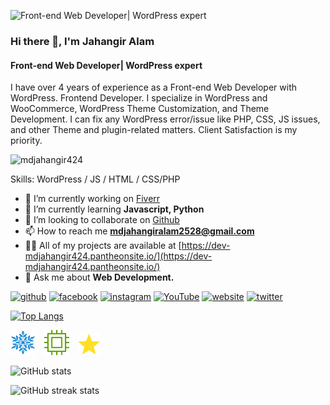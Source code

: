 ![Front-end Web Developer| WordPress expert](https://media.licdn.com/dms/image/v2/D5616AQH0kfHKw6y_Yw/profile-displaybackgroundimage-shrink_350_1400/profile-displaybackgroundimage-shrink_350_1400/0/1722482313333?e=1729123200&v=beta&t=tO10-BwXMLESaBFsDQLM-OdKm0YT6CD-0T8ehkgwSDA)
### Hi there 👋, I'm Jahangir Alam
#### Front-end Web Developer| WordPress expert

I have over 4 years of experience as a Front-end Web Developer with WordPress. Frontend Developer. I specialize in WordPress and WooCommerce, WordPress Theme Customization, and Theme Development. I can fix any WordPress error/issue like PHP, CSS, JS issues, and other Theme and plugin-related matters. Client Satisfaction is my priority.
<p align="left"> <img src="https://komarev.com/ghpvc/?username=mdjahangir424&label=Profile%20views&color=0e75b6&style=flat" alt="mdjahangir424" /> </p>
Skills: WordPress / JS / HTML / CSS/PHP

- 🔭 I’m currently working on [Fiverr](https://www.fiverr.com/jahangir424?up_rollout=true)
- 🌱 I’m currently learning **Javascript, Python**
- 👯 I’m looking to collaborate on [Github](https://github.com/mdjahangir424)
- 📫 How to reach me **mdjahangiralam2528@gmail.com**
-  👨‍💻 All of my projects are available at [https://dev-mdjahangir424.pantheonsite.io/](https://dev-mdjahangir424.pantheonsite.io/)
- 💬 Ask me about **Web Development.**

[<img src='https://cdn.jsdelivr.net/npm/simple-icons@3.0.1/icons/github.svg' alt='github' height='40'>](https://github.com/mdjahangir424)  [<img src='https://cdn.jsdelivr.net/npm/simple-icons@3.0.1/icons/facebook.svg' alt='facebook' height='40'>](https://www.facebook.com/mdjahangir424)  [<img src='https://cdn.jsdelivr.net/npm/simple-icons@3.0.1/icons/instagram.svg' alt='instagram' height='40'>](https://www.instagram.com/mdjahangir_424/)  [<img src='https://cdn.jsdelivr.net/npm/simple-icons@3.0.1/icons/youtube.svg' alt='YouTube' height='40'>](https://www.youtube.com/channel/maxtechpoint)  [<img src='https://cdn.jsdelivr.net/npm/simple-icons@3.0.1/icons/icloud.svg' alt='website' height='40'>](https://dev-mdjahangir424.pantheonsite.io/)  [<img src='https://cdn.jsdelivr.net/npm/simple-icons@3.0.1/icons/twitter.svg' alt='twitter' height='40'>](https://twitter.com/mdjahangir424)  


[![Top Langs](https://github-readme-stats.vercel.app/api/top-langs/?username=mdjahangir424)](https://github.com/anuraghazra/github-readme-stats)

<a href='https://archiveprogram.github.com/'><img src='https://raw.githubusercontent.com/acervenky/animated-github-badges/master/assets/acbadge.gif' width='40' height='40'></a> <a href='https://docs.github.com/en/developers'><img src='https://raw.githubusercontent.com/acervenky/animated-github-badges/master/assets/devbadge.gif' width='40' height='40'></a> <a href='https://stars.github.com/'><img src='https://raw.githubusercontent.com/acervenky/animated-github-badges/master/assets/starbadge.gif' width='35' height='35'></a> 


![GitHub stats](https://github-readme-stats.vercel.app/api?username=mdjahangir424&show_icons=true)  

![GitHub streak stats](https://streak-stats.demolab.com/?user=mdjahangir424)  
